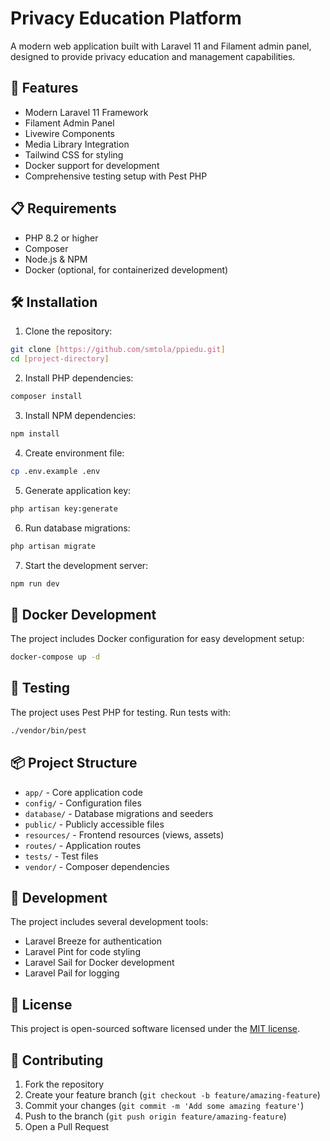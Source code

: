 # Privacy Education Platform

A modern web application built with Laravel 11 and Filament admin panel, designed to provide privacy education and management capabilities.

## 🚀 Features

- Modern Laravel 11 Framework
- Filament Admin Panel
- Livewire Components
- Media Library Integration
- Tailwind CSS for styling
- Docker support for development
- Comprehensive testing setup with Pest PHP

## 📋 Requirements

- PHP 8.2 or higher
- Composer
- Node.js & NPM
- Docker (optional, for containerized development)

## 🛠️ Installation

1. Clone the repository:
```bash
git clone [https://github.com/smtola/ppiedu.git]
cd [project-directory]
```

2. Install PHP dependencies:
```bash
composer install
```

3. Install NPM dependencies:
```bash
npm install
```

4. Create environment file:
```bash
cp .env.example .env
```

5. Generate application key:
```bash
php artisan key:generate
```

6. Run database migrations:
```bash
php artisan migrate
```

7. Start the development server:
```bash
npm run dev
```

## 🐳 Docker Development

The project includes Docker configuration for easy development setup:

```bash
docker-compose up -d
```

## 🧪 Testing

The project uses Pest PHP for testing. Run tests with:

```bash
./vendor/bin/pest
```

## 📦 Project Structure

- `app/` - Core application code
- `config/` - Configuration files
- `database/` - Database migrations and seeders
- `public/` - Publicly accessible files
- `resources/` - Frontend resources (views, assets)
- `routes/` - Application routes
- `tests/` - Test files
- `vendor/` - Composer dependencies

## 🔧 Development

The project includes several development tools:

- Laravel Breeze for authentication
- Laravel Pint for code styling
- Laravel Sail for Docker development
- Laravel Pail for logging

## 📝 License

This project is open-sourced software licensed under the [MIT license](https://opensource.org/licenses/MIT).

## 🤝 Contributing

1. Fork the repository
2. Create your feature branch (`git checkout -b feature/amazing-feature`)
3. Commit your changes (`git commit -m 'Add some amazing feature'`)
4. Push to the branch (`git push origin feature/amazing-feature`)
5. Open a Pull Request
